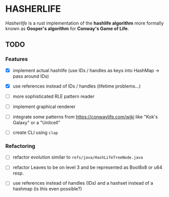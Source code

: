 # HASHERLIFE

*Hasherlife* is a rust implementation of the **hashlife algorithm** more formally known as **Gosper's algorithm**
for **Conway's Game of Life**.

## TODO

### Features

- [x] implement actual hashlife (use IDs / handles as keys into HashMap -> pass around IDs)
- [x] use references instead of IDs / handles (lifetime problems...)

- [ ] more sophisticated RLE pattern reader
- [ ] implement graphical renderer
- [ ] integrate some patterns from <https://conwaylife.com/wiki> like "Kok's Galaxy" or a "Unitcell"
- [ ] create CLI using `clap`

### Refactoring

- [ ] refactor evolution similar to `refs/java/HashLifeTreeNode.java`
- [ ] refactor Leaves to be on level 3 and be represented as Bool8x8 or u64 resp.

- [ ] use references instead of handles (IDs) and a hashset instead of a hashmap (is this even possible?)
